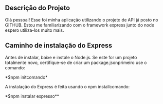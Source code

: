 ## Descrição do Projeto
Olá pessoal!
Esse foi minha aplicação utilizando o projeto de API já posto no GITHUB.
Estou me familiarizando com o framework express junto do node espero utiliza-los muito mais.

## Caminho de instalação do Express
Antes de instalar, baixe e instale o Node.js.
Se este for um projeto totalmente novo, certifique-se de criar um package.jsonprimeiro use o comando:
<p>*$npm initcomando*</p>

A instalação do Express é feita usando o npm installcomando:
<p>*$npm instalar expresso**</p>
